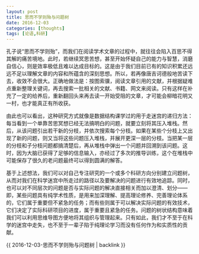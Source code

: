 ```yaml
---
layout: post
title: 思而不学则殆与问题树
date: 2016-12-03
categories: [thoughts]
tags: [论语,科研]
---
```


孔子说“思而不学则殆”，而我们在阅读学术文章的过程中，就往往会陷入百思不得其解的痛苦境地。此时，若继续冥思苦想，甚至开始怀疑自己的能力与智慧，消磨自信心，则是效率极低且难以达成目标的。这是由于我们目前已有的知识积累还远远不足以理解文章的内容和所蕴含的深刻思想。所以，若再像唐吉诃德般地苦读下去，收效不会很大。正确地做法是：按图索骥，阅读文章引用的文献，并根据疑难点重新整理关键词，再去搜索一批相关的文献、书籍、网文来阅读。只有这样在补充了一定的给养后，重新翻回头来再去读一开始受阻的文章，才可能会柳暗花明又一村，也才能真正有所收获。

由此也可以看出，这种研究方式就像是数据结构课学过的用于走迷宫的递归方法：每当看到一个单靠苦思冥想已经无法搞明白的问题，就要立刻将其压入堆栈。然后，从该问题引出若干新的分枝，并依次搜索每个分枝。如果在某些个分枝上又出现了新的问题，则又当将这些问题压入堆栈，并展开更深一层的分枝。当把某一层的分枝和子分枝问题都搞清楚后，再从堆栈中弹出一个问题并回溯到该问题。这时，因为大脑已获得了足够的信息输入，亦经过了多次的推导训练，这个在堆栈中可能保存了很久的老问题最终可以得到圆满的解答。

基于上述想法，我们可以对自己专注研究的一个或多个科研方向分别建立问题树，从而对我们在科学迷宫中所走过的路径以及要解决的问题进行有效地追踪。同时，也可以对不同层次的问题是否与实际问题的解决直接相关而加以澄清、划分——即，某些问题具有纯学术性质，是用来加深理解、提高理论修养、完善理论体系的，它们属于重要但不紧急的任务；而有些则属于可以解决实际问题的有效技术，它们决定了实际科研项目的进度，属于重要且紧急的任务。问题的树状结构意味着我们可以利用思维导图方便地将其组织与管理起来。只有如此，我们才不至于在科学的迷宫中走失，也不至于一辈子陷于纯理论学习而没有任何作为和实质性的贡献。

{{ 2016-12-03-思而不学则殆与问题树 | backlink }}
